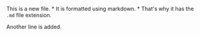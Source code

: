 This is a new file. * It is formatted using markdown. * That's why it has the `.md` file extension.


Another line is added.
